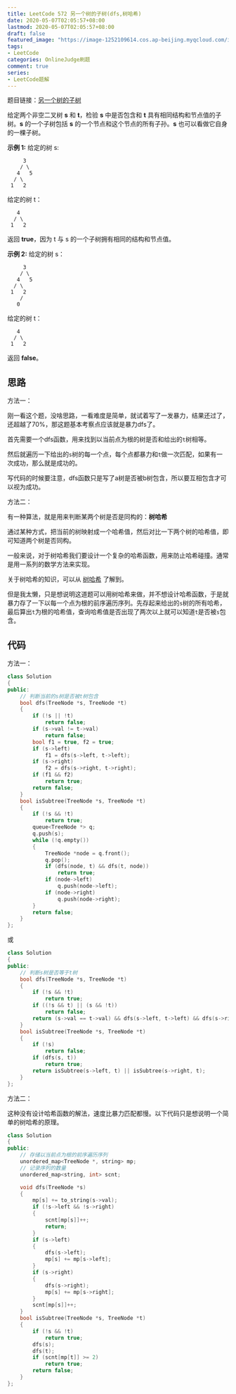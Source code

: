 ```yaml
---
title: LeetCode 572 另一个树的子树(dfs,树哈希)
date: 2020-05-07T02:05:57+08:00
lastmod: 2020-05-07T02:05:57+08:00
draft: false
featured_image: "https://image-1252109614.cos.ap-beijing.myqcloud.com/img/20210508221015.png"
tags:
- LeetCode
categories: OnlineJudge刷题
comment: true
series:
- LeetCode题解
---
```


题目链接：[另一个树的子树](https://leetcode-cn.com/problems/subtree-of-another-tree/)

给定两个非空二叉树 **s** 和 **t**，检验 **s** 中是否包含和 **t** 具有相同结构和节点值的子树。**s** 的一个子树包括 **s** 的一个节点和这个节点的所有子孙。**s** 也可以看做它自身的一棵子树。

**示例 1:**
给定的树 s:

```
     3
    / \
   4   5
  / \
 1   2
```

给定的树 t：

```
   4 
  / \
 1   2
```

返回 **true**，因为 t 与 s 的一个子树拥有相同的结构和节点值。

**示例 2:**
给定的树 s：

```
     3
    / \
   4   5
  / \
 1   2
    /
   0
```

给定的树 t：

```
   4
  / \
 1   2
```

返回 **false**。

## 思路

方法一：

刚一看这个题，没啥思路，一看难度是简单，就试着写了一发暴力，结果还过了，还超越了70%，那这题基本考察点应该就是暴力dfs了。

首先需要一个dfs函数，用来找到以当前点为根的树是否和给出的`t`树相等。

然后就遍历一下给出的`s`树的每一个点，每个点都暴力和`t`做一次匹配，如果有一次成功，那么就是成功的。

写代码的时候要注意，dfs函数只是写了a树是否被b树包含，所以要互相包含才可以视为成功。

方法二：

有一种算法，就是用来判断某两个树是否是同构的：**树哈希**

通过某种方式，把当前的树映射成一个哈希值，然后对比一下两个树的哈希值，即可知道两个树是否同构。

一般来说，对于树哈希我们要设计一个复杂的哈希函数，用来防止哈希碰撞。通常是用一系列的数学方法来实现。

关于树哈希的知识，可以从 [树哈希](https://oi-wiki.org/graph/tree-hash/) 了解到。

但是我太懒，只是想说明这道题可以用树哈希来做，并不想设计哈希函数，于是就暴力存了一下以每一个点为根的前序遍历序列。先存起来给出的`s`树的所有哈希，最后算出`t`为根的哈希值，查询哈希值是否出现了两次以上就可以知道`t`是否被`s`包含。

## 代码

方法一：

```cpp
class Solution
{
public:
    // 判断当前的s树是否被t树包含
    bool dfs(TreeNode *s, TreeNode *t)
    {
        if (!s || !t)
            return false;
        if (s->val != t->val)
            return false;
        bool f1 = true, f2 = true;
        if (s->left)
            f1 = dfs(s->left, t->left);
        if (s->right)
            f2 = dfs(s->right, t->right);
        if (f1 && f2)
            return true;
        return false;
    }
    bool isSubtree(TreeNode *s, TreeNode *t)
    {
        if (!s && !t)
            return true;
        queue<TreeNode *> q;
        q.push(s);
        while (!q.empty())
        {
            TreeNode *node = q.front();
            q.pop();
            if (dfs(node, t) && dfs(t, node))
                return true;
            if (node->left)
                q.push(node->left);
            if (node->right)
                q.push(node->right);
        }
        return false;
    }
};
```

或

```cpp
class Solution
{
public:
    // 判断s树是否等于t树
    bool dfs(TreeNode *s, TreeNode *t)
    {
        if (!s && !t)
            return true;
        if ((!s && t) || (s && !t))
            return false;
        return (s->val == t->val) && dfs(s->left, t->left) && dfs(s->right, t->right);
    }
    bool isSubtree(TreeNode *s, TreeNode *t)
    {
        if (!s)
            return false;
        if (dfs(s, t))
            return true;
        return isSubtree(s->left, t) || isSubtree(s->right, t);
    }
};
```

方法二：

这种没有设计哈希函数的解法，速度比暴力匹配都慢。以下代码只是想说明一个简单的树哈希的原理。

```cpp
class Solution
{
public:
    // 存储以当前点为根的前序遍历序列
    unordered_map<TreeNode *, string> mp;
    // 记录序列的数量
    unordered_map<string, int> scnt;

    void dfs(TreeNode *s)
    {
        mp[s] += to_string(s->val);
        if (!s->left && !s->right)
        {
            scnt[mp[s]]++;
            return;
        }
        if (s->left)
        {
            dfs(s->left);
            mp[s] += mp[s->left];
        }
        if (s->right)
        {
            dfs(s->right);
            mp[s] += mp[s->right];
        }
        scnt[mp[s]]++;
    }
    bool isSubtree(TreeNode *s, TreeNode *t)
    {
        if (!s && !t)
            return true;
        dfs(s);
        dfs(t);
        if (scnt[mp[t]] >= 2)
            return true;
        return false;
    }
};
```
